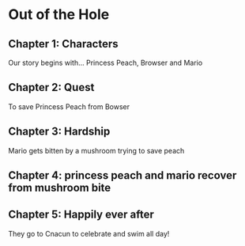 # Out of the Hole

## Chapter 1: Characters

Our story begins with...
Princess Peach, Browser and Mario

## Chapter 2: Quest
To save Princess Peach from Bowser 

## Chapter 3: Hardship
Mario gets bitten by a mushroom trying to save peach 


## Chapter 4: princess peach and mario recover from mushroom bite


## Chapter 5: Happily ever after
They go to Cnacun to celebrate and swim all day!
